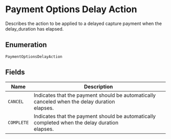 
# Payment Options Delay Action

Describes the action to be applied to a delayed capture payment when the delay_duration
has elapsed.

## Enumeration

`PaymentOptionsDelayAction`

## Fields

| Name | Description |
|  --- | --- |
| `CANCEL` | Indicates that the payment should be automatically canceled when the delay duration<br/>elapses. |
| `COMPLETE` | Indicates that the payment should be automatically completed when the delay duration<br/>elapses. |


